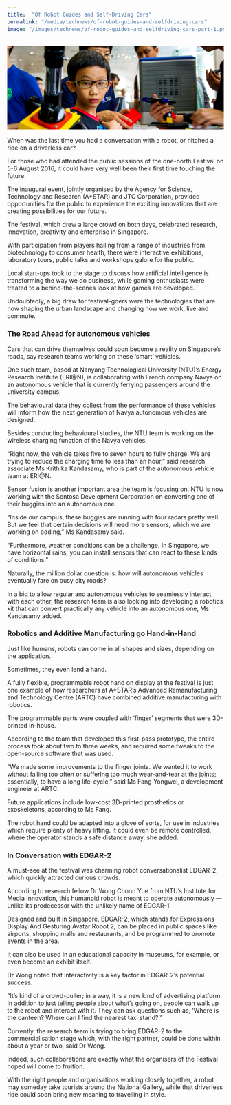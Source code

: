 ```yaml
---
title:  "Of Robot Guides and Self-Driving Cars"
permalink: "/media/technews/of-robot-guides-and-selfdriving-cars"
image: "/images/technews/of-robot-guides-and-selfdriving-cars-part-1.png"
---
```


![Of Robot Guides and Self-Driving Cars](/images/technews/of-robot-guides-and-selfdriving-cars-part-1.png)

When was the last time you had a conversation with a robot, or hitched a ride on a driverless car?

For those who had attended the public sessions of the one-north Festival on 5-6 August 2016, it could have very well been their first time touching the future. 

The inaugural event, jointly organised by the Agency for Science, Technology and Research (A*STAR) and JTC Corporation, provided opportunities for the public to experience the exciting innovations that are creating possibilities for our future. 

The festival, which drew a large crowd on both days, celebrated research, innovation, creativity and enterprise in Singapore. 

With participation from players hailing from a range of industries from biotechnology to consumer health, there were interactive exhibitions, laboratory tours, public talks and workshops galore for the public.

Local start-ups took to the stage to discuss how artificial intelligence is transforming the way we do business, while gaming enthusiasts were treated to a behind-the-scenes look at how games are developed.

Undoubtedly, a big draw for festival-goers were the technologies that are now shaping the urban landscape and changing how we work, live and commute.

### **The Road Ahead for autonomous vehicles**
Cars that can drive themselves could soon become a reality on Singapore’s roads, say research teams working on these ‘smart’ vehicles. 

One such team, based at Nanyang Technological University (NTU)’s Energy Research Institute (ERI@N), is collaborating with French company Navya on an autonomous vehicle that is currently ferrying passengers around the university campus. 

The behavioural data they collect from the performance of these vehicles will inform how the next generation of Navya autonomous vehicles are designed.

Besides conducting behavioural studies, the NTU team is working on the wireless charging function of the Navya vehicles. 

“Right now, the vehicle takes five to seven hours to fully charge. We are trying to reduce the charging time to less than an hour,” said research associate Ms Krithika Kandasamy, who is part of the autonomous vehicle team at ERI@N.

Sensor fusion is another important area the team is focusing on. NTU is now working with the Sentosa Development Corporation on converting one of their buggies into an autonomous one. 

“Inside our campus, these buggies are running with four radars pretty well. But we feel that certain decisions will need more sensors, which we are working on adding,” Ms Kandasamy said. 

“Furthermore, weather conditions can be a challenge. In Singapore, we have horizontal rains; you can install sensors that can react to these kinds of conditions.”

Naturally, the million dollar question is: how will autonomous vehicles eventually fare on busy city roads?

In a bid to allow regular and autonomous vehicles to seamlessly interact with each other, the research team is also looking into developing a robotics kit that can convert practically any vehicle into an autonomous one, Ms Kandasamy added. 

### **Robotics and Additive Manufacturing go Hand-in-Hand**
Just like humans, robots can come in all shapes and sizes, depending on the application.

Sometimes, they even lend a hand. 

A fully flexible, programmable robot hand on display at the festival is just one example of how researchers at A*STAR’s Advanced Remanufacturing and Technology Centre (ARTC) have combined additive manufacturing with robotics. 

The programmable parts were coupled with ‘finger’ segments that were 3D-printed in-house. 

According to the team that developed this first-pass prototype, the entire process took about two to three weeks, and required some tweaks to the open-source software that was used. 

“We made some improvements to the finger joints. We wanted it to work without failing too often or suffering too much wear-and-tear at the joints; essentially, to have a long life-cycle,” said Ms Fang Yongwei, a development engineer at ARTC.

Future applications include low-cost 3D-printed prosthetics or exoskeletons, according to Ms Fang.

The robot hand could be adapted into a glove of sorts, for use in industries which require plenty of heavy lifting. It could even be remote controlled, where the operator stands a safe distance away, she added.

### **In Conversation with EDGAR-2**
A must-see at the festival was charming robot conversationalist EDGAR-2, which quickly attracted curious crowds. 

According to research fellow Dr Wong Choon Yue from NTU’s Institute for Media Innovation, this humanoid robot is meant to operate autonomously — unlike its predecessor with the unlikely name of EDGAR-1.

Designed and built in Singapore, EDGAR-2, which stands for Expressions Display And Gesturing Avatar Robot 2, can be placed in public spaces like airports, shopping malls and restaurants, and be programmed to promote events in the area. 

It can also be used in an educational capacity in museums, for example, or even become an exhibit itself.

Dr Wong noted that interactivity is a key factor in EDGAR-2’s potential success. 

“It’s kind of a crowd-puller; in a way, it is a new kind of advertising platform. In addition to just telling people about what’s going on, people can walk up to the robot and interact with it. They can ask questions such as, ‘Where is the canteen? Where can I find the nearest taxi stand?’”

Currently, the research team is trying to bring EDGAR-2 to the commercialisation stage which, with the right partner, could be done within about a year or two, said Dr Wong.

Indeed, such collaborations are exactly what the organisers of the Festival hoped will come to fruition. 

With the right people and organisations working closely together, a robot may someday take tourists around the National Gallery, while that driverless ride could soon bring new meaning to travelling in style.

